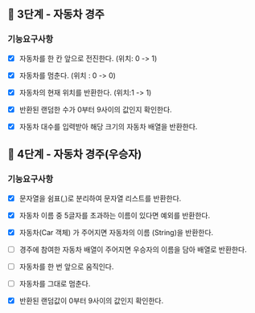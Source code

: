 ## 🚀 3단계 - 자동차 경주

### 기능요구사항

- [x]  자동차를 한 칸 앞으로 전진한다. (위치: 0 -> 1)
- [x]  자동차를 멈춘다. (위치 : 0 -> 0)
- [x]  자동차의 현재 위치를 반환한다. (위치:1 -> 1)
- [x]  반환된 랜덤한 수가 0부터 9사이의 값인지 확인한다.
- [x]  자동차 대수를 입력받아 해당 크기의 자동차 배열을 반환한다.


## 🚀 4단계 - 자동차 경주(우승자)  

### 기능요구사항

- [x]  문자열을 쉼표(,)로 분리하여 문자열 리스트를 반환한다.
- [x]  자동차 이름 중 5글자를 초과하는 이름이 있다면 예외를 반환한다.
- [x]  자동차(Car 객체) 가 주어지면 자동차의 이름 (String)을 반환한다.
- [ ]  경주에 참여한 자동차 배열이 주어지면 우승자의 이름을 담아 배열로 반환한다.
- [ ]  자동차를 한 번 앞으로 움직인다.
- [ ]  자동차를 그대로 멈춘다.
- [x]  반환된 랜덤값이 0부터 9사이의 값인지 확인한다.

